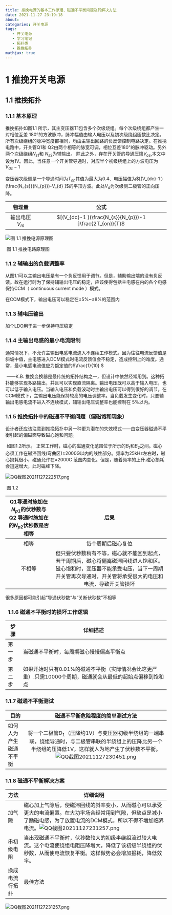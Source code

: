 ```yaml
---
title: 推挽电源的基本工作原理、磁通不平衡问题及其解决方法
date: 2021-11-27 23:19:18
about: 
categories: 开关电源
tags: 
   - 开关电源
   - 学习笔记
   - 拓扑类
   - 推挽拓扑
mathjax: true
---
```


# 1 推挽开关电源

## 1.1  推挽拓扑

### 1.1.1 基本原理

推挽拓扑如图1.1 所示，其主变压器T1包含多个次级烧组。每个次级绕组都产生一对相位互差 180°的方波脉冲，脉冲幅值由输人电压以及初次级绕组匝数比决定。 所有次级绕组的脉冲宽度都相同，均由主输出回路的负反馈控制电路决定。在推挽电路中，开关管Q1和 Q2由两个相等的脉宽可调，相位互差180"的脉冲驱动。另外两个次级绕组$N_{s1}$和 $N_{s2}$为辅输出。 除此之外，存在开关管的导通压降$V_{ce}$,本文中设为1V。因此，当任意一个开关管导通时，对应半个初级绕组上的方波电压为$V_{dc}-1$

变压器次级侧是一个导通时间为$T_{on}$其值为最大为0.4、电压幅值为$[(V_{dc}-1 )(\frac{N_{s}}{N_{p}})-V_{d} ]$的平顶方波。此处$V_{d}$为次级侧二极管的正向压降。

|     物理量      |                           公式                           |
| :-------------: | :------------------------------------------------------: |
| 输出电压$V_{m}$ | $[(V_{dc}-1 )(\frac{N_{s}}{N_{p}})-1 ]\frac{2T_{on}}{T}$ |

![图 1.1 推挽电源原理图](https://tva1.sinaimg.cn/large/005Q1GhGly1gwu0xjity5j30i90i5jti.jpg)

​                                                                     图 1.1 推挽电路原理图

### 1.1.2 辅输出的负载调整率

从图1.1可以主输出电压是有一个负反馈用于调节。但是，辅助输出端的没有负反馈。故在运行时为了保持辅输出电压的稳定，应该使得包括主电感在内的各个电感保持CCM（ continuous current mode ）模式。

在CCM模式下，输出电压可以稳定在±5%~±8%的范围内

### 1.1.3 辅电压输出

加个LDO用于进一步保持电压稳定

### 1.1.4 主输出电感的最小电流限制

通常情况下，不允许主输出电感电流遗入不连续工作模式。因为往往电流反馈值是斜坡中值，主电感进入DCM模式时电流反馈值会不稳定，造成控制上的难度。通常，最小电感电流值应为额定值的$\frac{1}{10} $

 ——K.B. 推挽变换器是最传统的拓扑结构之一，但设计中依然经常用到。这种拓扑能够实现多路输出，并且可以实现直流隔离。输出电压既可以高于输入电压，也可以低于输入电压。当输入电压和负载波动时主输出电压可以得到很好的调节。在CCM模式下，主输出电压能保持较高的电压调整率。当负载发生变化时，只要辅输出电感电流不进入不连续模式，辅输出电压调整率也能控制在 5%以内。

### 1.1.5 推挽拓扑中的磁通不平衡问题（偏磁饱和现象） 

设计者还应该注意到推挽拓扑中另一种更为潜在的失效模式——由变压器磁通不平衡引起的偏磁面导致磁心饱和问题。

 如图1.2所示。 正常工作时，磁心的磁通变化范围位于所示的$B_{1}$和$B_{2}$之间。磁心必须工作在磁滞回线(弯曲区)±2000G以内的线性部分。频率为25kHz左右时，磁心损耗很小，磁通允许在±2000C 范图内变化。但是，随着频率的上升.磁心损耗会迅速增大，此时磁峰下降。



![QQ截图20211127222517.png](https://tva1.sinaimg.cn/large/005Q1GhGly1gwu2r4crdqj30hw0bbjtu.jpg)

​                                                                                       图 1.2

| Q1导通时施加在$N_{p1}$的伏秒数与Q2 导通时施加在的$N_{p2}$伏秒数是否相等 |                             后果                             |
| :----------------------------------------------------------: | :----------------------------------------------------------: |
|                             相等                             |                      每个周期后磁心复位                      |
|                            不相等                            | 但只要伏秒数稍有不等，磁心就不能回到起点，若干周期后，磁心将偏离磁滞回线进人饱和区。磁心饱和时，变压器不能承受电压，当下一周期开关管再次导通时，开关管将承受很大的电压和电流，导致开关管损坏 |

很多原因都可能引起”导通伏秒数“与“关断伏秒数”不相等

###   1.1.6 磁通不平衡时的损坏工作逻辑

| 步骤   | 详细描述                                                     |
| ------ | ------------------------------------------------------------ |
| 第一步 | 当磁通不平衡时，每周期磁心慢慢偏离平衡点                     |
| 第二步 | 如果开始时只有0.01%的磁通不平衡（实际情况会比这更严重）.只需10000个周期，磁通就会从最低的起始点偏移到饱和点 |

### 1.1.7 磁通不平衡测试

| 目的                   |               磁通不平衡危险程度的简单测试方法               |
| ---------------------- | :----------------------------------------------------------: |
| 如何人为产生磁通不平衡 | 将一个二极管$D_{1}$（压降约1V）与变压器初级半绕组的一端串联，绕组导通时，与二极管串联的半绕组上的压降比另一个半绕组的压降低1V，这样就人为地产生了伏秒数不平衡。![QQ截图20211127230451.png](https://tva1.sinaimg.cn/large/005Q1GhGly1gwu3w7zarhj30430673yh.jpg) |

### 1.1.8 磁通不平衡解决方案

| 方法           | 详细说明                                                     |
| -------------- | ------------------------------------------------------------ |
| 加气隙         | 磁心加上气隙后，使磁滞回线的斜率变小，从而磁心可以承受更大的电流偏置。在大功率场合经常用到气隙，但缺点是减小了励磁电感，为了放置电流的DCM模式，所以不得不增加临界电流。![QQ截图20211127231257.png](https://tva1.sinaimg.cn/large/005Q1GhGly1gwu44msm5mj30c907uaaf.jpg) |
| 串初级电阻     | 当出现磁通不平衡时，伏秒数较大的初级半绕组流过较大电流。这个电流使绕组电阻压降增大，降低了该初级半绕组的伏秒数，从而使电流恢复平衡。这样做势必会增加报耗，降低效率。 |
| 换成电流行拓扑 | 最佳方法                                                     |





![QQ截图20211127231257.png](http://tva1.sinaimg.cn/large/005Q1GhGly1gwsytadgpvj30xc0k2jz7.jpg)
